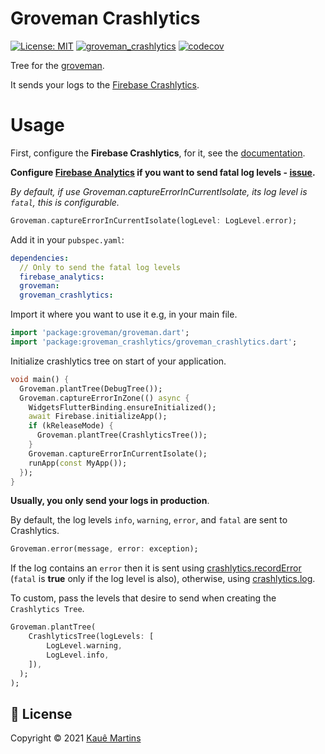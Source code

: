 # Groveman Crashlytics

[![License: MIT][license_badge]][license_link]
[![groveman_crashlytics][workflow_badge]][workflow_link]
[![codecov](https://codecov.io/gh/kmartins/groveman/branch/main/graph/badge.svg?token=9OHL7Q2V5A)](https://codecov.io/gh/kmartins/groveman)


Tree for the [groveman][groveman].

It sends your logs to the [Firebase Crashlytics][firebase_crahslytics]. 

# Usage

First, configure the **Firebase Crashlytics**, for it, see the [documentation][firebase_crahslytics_doc].

**Configure [Firebase Analytics][firebase_analytics_doc] if you want to send fatal log levels - [issue][firebase_analytics_issue].**

_By default, if use Groveman.captureErrorInCurrentIsolate, its log level is `fatal`, this is configurable._

```dart
Groveman.captureErrorInCurrentIsolate(logLevel: LogLevel.error);
```

Add it in your `pubspec.yaml`:

```yaml
dependencies:
  // Only to send the fatal log levels
  firebase_analytics:
  groveman:
  groveman_crashlytics:
```

Import it where you want to use it e.g, in your main file.

```dart
import 'package:groveman/groveman.dart';
import 'package:groveman_crashlytics/groveman_crashlytics.dart';
```

Initialize crashlytics tree on start of your application.

```dart
void main() {  
  Groveman.plantTree(DebugTree());
  Groveman.captureErrorInZone(() async {
    WidgetsFlutterBinding.ensureInitialized();
    await Firebase.initializeApp();
    if (kReleaseMode) {
      Groveman.plantTree(CrashlyticsTree());
    }
    Groveman.captureErrorInCurrentIsolate();
    runApp(const MyApp());
  });
}
```

**Usually, you only send your logs in production**.

By default, the log levels `info`, `warning`, `error`, and `fatal` are sent to Crashlytics.
```dart
Groveman.error(message, error: exception);
```

If the log contains an `error` then it is sent using [crashlytics.recordError][record_error] (`fatal` is **true** only if the log level is also), otherwise, using [crashlytics.log][log].

To custom, pass the levels that desire to send when creating the `Crashlytics Tree`.

```dart
Groveman.plantTree(
    CrashlyticsTree(logLevels: [
        LogLevel.warning,
        LogLevel.info,
    ]),
  );
);
```

## 📝 License

Copyright © 2021 [Kauê Martins](github)

[license_badge]: https://img.shields.io/badge/license-MIT-blue.svg
[license_link]: https://opensource.org/licenses/MIT
[workflow_badge]: https://github.com/kmartins/groveman/actions/workflows/groveman_crashlytics.yaml/badge.svg
[workflow_link]: https://github.com/kmartins/groveman/actions/workflows/groveman_crashlytics.yaml
[groveman]: https://pub.dev/packages/groveman
[firebase_crahslytics]: https://firebase.google.com/products/crashlytics
[firebase_analytics_doc]: https://firebase.flutter.dev/docs/analytics/overview/
[firebase_analytics_issue]: https://github.com/FirebaseExtended/flutterfire/issues/7714
[firebase_crahslytics_doc]: https://firebase.flutter.dev/docs/crashlytics/overview
[record_error]: https://firebase.flutter.dev/docs/crashlytics/usage#fatal-crash
[log]: https://firebase.flutter.dev/docs/crashlytics/usage#add-custom-log-messages
[github]: https://github.com/kmartins